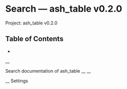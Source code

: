 # Search — ash_table v0.2.0

Project: ash_table v0.2.0

## Table of Contents

- 

__

Search documentation of ash_table __ __

__ Settings

# 
